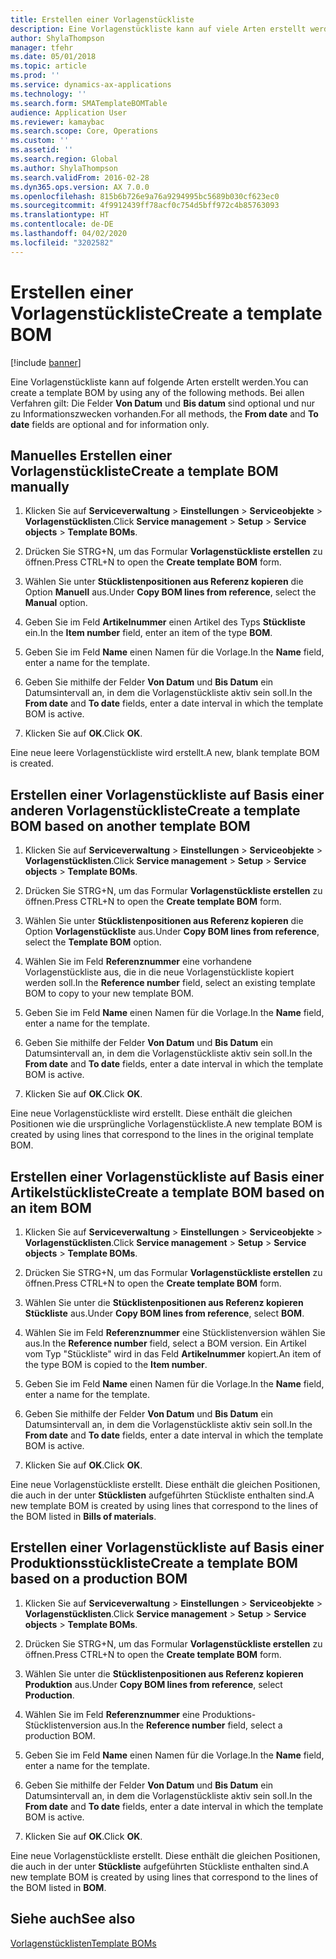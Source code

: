 ```yaml
---
title: Erstellen einer Vorlagenstückliste
description: Eine Vorlagenstückliste kann auf viele Arten erstellt werden.
author: ShylaThompson
manager: tfehr
ms.date: 05/01/2018
ms.topic: article
ms.prod: ''
ms.service: dynamics-ax-applications
ms.technology: ''
ms.search.form: SMATemplateBOMTable
audience: Application User
ms.reviewer: kamaybac
ms.search.scope: Core, Operations
ms.custom: ''
ms.assetid: ''
ms.search.region: Global
ms.author: ShylaThompson
ms.search.validFrom: 2016-02-28
ms.dyn365.ops.version: AX 7.0.0
ms.openlocfilehash: 815b6b726e9a76a9294995bc5689b030cf623ec0
ms.sourcegitcommit: 4f9912439ff78acf0c754d5bff972c4b85763093
ms.translationtype: HT
ms.contentlocale: de-DE
ms.lasthandoff: 04/02/2020
ms.locfileid: "3202582"
---
```

# <a name="create-a-template-bom"></a><span data-ttu-id="4b6f2-103">Erstellen einer Vorlagenstückliste</span><span class="sxs-lookup"><span data-stu-id="4b6f2-103">Create a template BOM</span></span>   

[!include [banner](../includes/banner.md)]


<span data-ttu-id="4b6f2-104">Eine Vorlagenstückliste kann auf folgende Arten erstellt werden.</span><span class="sxs-lookup"><span data-stu-id="4b6f2-104">You can create a template BOM by using any of the following methods.</span></span> <span data-ttu-id="4b6f2-105">Bei allen Verfahren gilt: Die Felder **Von Datum** und **Bis datum** sind optional und nur zu Informationszwecken vorhanden.</span><span class="sxs-lookup"><span data-stu-id="4b6f2-105">For all methods, the **From date** and **To date** fields are optional and for information only.</span></span>

## <a name="create-a-template-bom-manually"></a><span data-ttu-id="4b6f2-106">Manuelles Erstellen einer Vorlagenstückliste</span><span class="sxs-lookup"><span data-stu-id="4b6f2-106">Create a template BOM manually</span></span>

1.  <span data-ttu-id="4b6f2-107">Klicken Sie auf **Serviceverwaltung** \> **Einstellungen** \> **Serviceobjekte** \> **Vorlagenstücklisten**.</span><span class="sxs-lookup"><span data-stu-id="4b6f2-107">Click **Service management** \> **Setup** \> **Service objects** \> **Template BOMs**.</span></span>

2.  <span data-ttu-id="4b6f2-108">Drücken Sie STRG+N, um das Formular **Vorlagenstückliste erstellen** zu öffnen.</span><span class="sxs-lookup"><span data-stu-id="4b6f2-108">Press CTRL+N to open the **Create template BOM** form.</span></span>

3.  <span data-ttu-id="4b6f2-109">Wählen Sie unter **Stücklistenpositionen aus Referenz kopieren** die Option **Manuell** aus.</span><span class="sxs-lookup"><span data-stu-id="4b6f2-109">Under **Copy BOM lines from reference**, select the **Manual** option.</span></span>

4.  <span data-ttu-id="4b6f2-110">Geben Sie im Feld **Artikelnummer** einen Artikel des Typs **Stückliste** ein.</span><span class="sxs-lookup"><span data-stu-id="4b6f2-110">In the **Item number** field, enter an item of the type **BOM**.</span></span>

5.  <span data-ttu-id="4b6f2-111">Geben Sie im Feld **Name** einen Namen für die Vorlage.</span><span class="sxs-lookup"><span data-stu-id="4b6f2-111">In the **Name** field, enter a name for the template.</span></span>

6.  <span data-ttu-id="4b6f2-112">Geben Sie mithilfe der Felder **Von Datum** und **Bis Datum** ein Datumsintervall an, in dem die Vorlagenstückliste aktiv sein soll.</span><span class="sxs-lookup"><span data-stu-id="4b6f2-112">In the **From date** and **To date** fields, enter a date interval in which the template BOM is active.</span></span>

7.  <span data-ttu-id="4b6f2-113">Klicken Sie auf **OK**.</span><span class="sxs-lookup"><span data-stu-id="4b6f2-113">Click **OK**.</span></span>

<span data-ttu-id="4b6f2-114">Eine neue leere Vorlagenstückliste wird erstellt.</span><span class="sxs-lookup"><span data-stu-id="4b6f2-114">A new, blank template BOM is created.</span></span>

## <a name="create-a-template-bom-based-on-another-template-bom"></a><span data-ttu-id="4b6f2-115">Erstellen einer Vorlagenstückliste auf Basis einer anderen Vorlagenstückliste</span><span class="sxs-lookup"><span data-stu-id="4b6f2-115">Create a template BOM based on another template BOM</span></span>

1.  <span data-ttu-id="4b6f2-116">Klicken Sie auf **Serviceverwaltung** \> **Einstellungen** \> **Serviceobjekte** \> **Vorlagenstücklisten**.</span><span class="sxs-lookup"><span data-stu-id="4b6f2-116">Click **Service management** \> **Setup** \> **Service objects** \> **Template BOMs**.</span></span>

2.  <span data-ttu-id="4b6f2-117">Drücken Sie STRG+N, um das Formular **Vorlagenstückliste erstellen** zu öffnen.</span><span class="sxs-lookup"><span data-stu-id="4b6f2-117">Press CTRL+N to open the **Create template BOM** form.</span></span>

3.  <span data-ttu-id="4b6f2-118">Wählen Sie unter **Stücklistenpositionen aus Referenz kopieren** die Option **Vorlagenstückliste** aus.</span><span class="sxs-lookup"><span data-stu-id="4b6f2-118">Under **Copy BOM lines from reference**, select the **Template BOM** option.</span></span>

4.  <span data-ttu-id="4b6f2-119">Wählen Sie im Feld **Referenznummer** eine vorhandene Vorlagenstückliste aus, die in die neue Vorlagenstückliste kopiert werden soll.</span><span class="sxs-lookup"><span data-stu-id="4b6f2-119">In the **Reference number** field, select an existing template BOM to copy to your new template BOM.</span></span>

5.  <span data-ttu-id="4b6f2-120">Geben Sie im Feld **Name** einen Namen für die Vorlage.</span><span class="sxs-lookup"><span data-stu-id="4b6f2-120">In the **Name** field, enter a name for the template.</span></span>

6.  <span data-ttu-id="4b6f2-121">Geben Sie mithilfe der Felder **Von Datum** und **Bis Datum** ein Datumsintervall an, in dem die Vorlagenstückliste aktiv sein soll.</span><span class="sxs-lookup"><span data-stu-id="4b6f2-121">In the **From date** and **To date** fields, enter a date interval in which the template BOM is active.</span></span>

7.  <span data-ttu-id="4b6f2-122">Klicken Sie auf **OK**.</span><span class="sxs-lookup"><span data-stu-id="4b6f2-122">Click **OK**.</span></span>

<span data-ttu-id="4b6f2-123">Eine neue Vorlagenstückliste wird erstellt. Diese enthält die gleichen Positionen wie die ursprüngliche Vorlagenstückliste.</span><span class="sxs-lookup"><span data-stu-id="4b6f2-123">A new template BOM is created by using lines that correspond to the lines in the original template BOM.</span></span>

## <a name="create-a-template-bom-based-on-an-item-bom"></a><span data-ttu-id="4b6f2-124">Erstellen einer Vorlagenstückliste auf Basis einer Artikelstückliste</span><span class="sxs-lookup"><span data-stu-id="4b6f2-124">Create a template BOM based on an item BOM</span></span>

1.  <span data-ttu-id="4b6f2-125">Klicken Sie auf **Serviceverwaltung** \> **Einstellungen** \> **Serviceobjekte** \> **Vorlagenstücklisten**.</span><span class="sxs-lookup"><span data-stu-id="4b6f2-125">Click **Service management** \> **Setup** \> **Service objects** \> **Template BOMs**.</span></span>

2.  <span data-ttu-id="4b6f2-126">Drücken Sie STRG+N, um das Formular **Vorlagenstückliste erstellen** zu öffnen.</span><span class="sxs-lookup"><span data-stu-id="4b6f2-126">Press CTRL+N to open the **Create template BOM** form.</span></span>

3.  <span data-ttu-id="4b6f2-127">Wählen Sie unter die **Stücklistenpositionen aus Referenz kopieren** **Stückliste** aus.</span><span class="sxs-lookup"><span data-stu-id="4b6f2-127">Under **Copy BOM lines from reference**, select **BOM**.</span></span>

4.  <span data-ttu-id="4b6f2-128">Wählen Sie im Feld **Referenznummer** eine Stücklistenversion wählen Sie aus.</span><span class="sxs-lookup"><span data-stu-id="4b6f2-128">In the **Reference number** field, select a BOM version.</span></span> <span data-ttu-id="4b6f2-129">Ein Artikel vom Typ "Stückliste" wird in das Feld **Artikelnummer** kopiert.</span><span class="sxs-lookup"><span data-stu-id="4b6f2-129">An item of the type BOM is copied to the **Item number**.</span></span>

5.  <span data-ttu-id="4b6f2-130">Geben Sie im Feld **Name** einen Namen für die Vorlage.</span><span class="sxs-lookup"><span data-stu-id="4b6f2-130">In the **Name** field, enter a name for the template.</span></span>

6.  <span data-ttu-id="4b6f2-131">Geben Sie mithilfe der Felder **Von Datum** und **Bis Datum** ein Datumsintervall an, in dem die Vorlagenstückliste aktiv sein soll.</span><span class="sxs-lookup"><span data-stu-id="4b6f2-131">In the **From date** and **To date** fields, enter a date interval in which the template BOM is active.</span></span>

7.  <span data-ttu-id="4b6f2-132">Klicken Sie auf **OK**.</span><span class="sxs-lookup"><span data-stu-id="4b6f2-132">Click **OK**.</span></span>

<span data-ttu-id="4b6f2-133">Eine neue Vorlagenstückliste erstellt. Diese enthält die gleichen Positionen, die auch in der unter **Stücklisten** aufgeführten Stückliste enthalten sind.</span><span class="sxs-lookup"><span data-stu-id="4b6f2-133">A new template BOM is created by using lines that correspond to the lines of the BOM listed in **Bills of materials**.</span></span>

## <a name="create-a-template-bom-based-on-a-production-bom"></a><span data-ttu-id="4b6f2-134">Erstellen einer Vorlagenstückliste auf Basis einer Produktionsstückliste</span><span class="sxs-lookup"><span data-stu-id="4b6f2-134">Create a template BOM based on a production BOM</span></span>

1.  <span data-ttu-id="4b6f2-135">Klicken Sie auf **Serviceverwaltung** \> **Einstellungen** \> **Serviceobjekte** \> **Vorlagenstücklisten**.</span><span class="sxs-lookup"><span data-stu-id="4b6f2-135">Click **Service management** \> **Setup** \> **Service objects** \> **Template BOMs**.</span></span>

2.  <span data-ttu-id="4b6f2-136">Drücken Sie STRG+N, um das Formular **Vorlagenstückliste erstellen** zu öffnen.</span><span class="sxs-lookup"><span data-stu-id="4b6f2-136">Press CTRL+N to open the **Create template BOM** form.</span></span>

3.  <span data-ttu-id="4b6f2-137">Wählen Sie unter die **Stücklistenpositionen aus Referenz kopieren** **Produktion** aus.</span><span class="sxs-lookup"><span data-stu-id="4b6f2-137">Under **Copy BOM lines from reference**, select **Production**.</span></span>

4.  <span data-ttu-id="4b6f2-138">Wählen Sie im Feld **Referenznummer** eine Produktions-Stücklistenversion aus.</span><span class="sxs-lookup"><span data-stu-id="4b6f2-138">In the **Reference number** field, select a production BOM.</span></span>

5.  <span data-ttu-id="4b6f2-139">Geben Sie im Feld **Name** einen Namen für die Vorlage.</span><span class="sxs-lookup"><span data-stu-id="4b6f2-139">In the **Name** field, enter a name for the template.</span></span>

6.  <span data-ttu-id="4b6f2-140">Geben Sie mithilfe der Felder **Von Datum** und **Bis Datum** ein Datumsintervall an, in dem die Vorlagenstückliste aktiv sein soll.</span><span class="sxs-lookup"><span data-stu-id="4b6f2-140">In the **From date** and **To date** fields, enter a date interval in which the template BOM is active.</span></span>

7.  <span data-ttu-id="4b6f2-141">Klicken Sie auf **OK**.</span><span class="sxs-lookup"><span data-stu-id="4b6f2-141">Click **OK**.</span></span>

<span data-ttu-id="4b6f2-142">Eine neue Vorlagenstückliste erstellt. Diese enthält die gleichen Positionen, die auch in der unter **Stückliste** aufgeführten Stückliste enthalten sind.</span><span class="sxs-lookup"><span data-stu-id="4b6f2-142">A new template BOM is created by using lines that correspond to the lines of the BOM listed in **BOM**.</span></span>

## <a name="see-also"></a><span data-ttu-id="4b6f2-143">Siehe auch</span><span class="sxs-lookup"><span data-stu-id="4b6f2-143">See also</span></span>

[<span data-ttu-id="4b6f2-144">Vorlagenstücklisten</span><span class="sxs-lookup"><span data-stu-id="4b6f2-144">Template BOMs</span></span>](template-boms.md)

  


